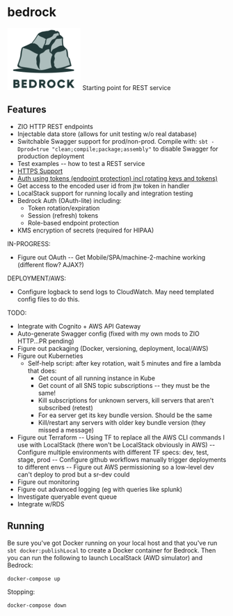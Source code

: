 # bedrock
![Bedrock](docs/Bedrock_Logo.png)
Starting point for REST service

## Features

* ZIO HTTP REST endpoints
* Injectable data store (allows for unit testing w/o real database)
* Switchable Swagger support for prod/non-prod. 
    Compile with: ```sbt -Dprod=true "clean;compile;package;assembly"``` to disable Swagger for production deployment
* Test examples -- how to test a REST service
* [HTTPS Support](docs/https.md)
* [Auth using tokens (endpoint protection) incl rotating keys and tokens)](docs/security.md)
* Get access to the encoded user id from jtw token in handler
* LocalStack support for running locally and integration testing
* Bedrock Auth (OAuth-lite) including:
  - Token rotation/expiration
  - Session (refresh) tokens
  - Role-based endpoint protection
* KMS encryption of secrets (required for HIPAA)



IN-PROGRESS:
* Figure out OAuth
   -- Get Mobile/SPA/machine-2-machine working (different flow? AJAX?)

DEPLOYMENT/AWS:
* Configure logback to send logs to CloudWatch. May need templated config files to do this.


TODO:
* Integrate with Cognito + AWS API Gateway
* Auto-generate Swagger config (fixed with my own mods to ZIO HTTP...PR pending)
* Figure out packaging (Docker, versioning, deployment, local/AWS)
* Figure out Kuberneties
   * Self-help script: after key rotation, wait 5 minutes and fire a lambda that does:
        * Get count of all running instance in Kube
        * Get count of all SNS topic subscriptions -- they must be the same!
        * Kill subscriptions for unknown servers, kill servers that aren't subscribed (retest)
        * For ea server get its key bundle version. Should be the same
        * Kill/restart any servers with older key bundle version (they missed a message)
* Figure out Terraform
   -- Using TF to replace all the AWS CLI commands I use with LocalStack (there won't be LocalStack obviously in AWS)
   -- Configure multiple environments with different TF specs: dev, test, stage, prod
   -- Configure github workflows manually trigger deployments to different envs
   -- Figure out AWS permissioning so a low-level dev can't deploy to prod but a sr-dev could
* Figure out monitoring
* Figure out advanced logging (eg with queries like splunk)
* Investigate queryable event queue
* Integrate w/RDS

## Running

Be sure you've got Docker running on your local host and that you've run ```sbt docker:publishLocal```
to create a Docker container for Bedrock.  Then you can run the following to launch LocalStack (AWD simulator)
and Bedrock:
```
docker-compose up
```

Stopping:
```
docker-compose down
```
